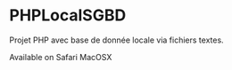 # PHPLocalSGBD

Projet PHP avec base de donnée locale via fichiers textes.

Available on Safari MacOSX
